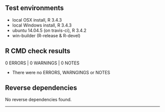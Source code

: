 ## Test environments
* local OSX install, R 3.4.3
* local Windows install, R 3.4.3
* ubuntu 14.04.5 (on travis-ci), R 3.4.2
* win-builder (R-release & R-devel)

## R CMD check results

0 ERRORS | 0 WARNINGS | 0 NOTES

* There were no ERRORS, WARNGINGS or NOTES

## Reverse dependencies

No reverse dependencies found.

---
